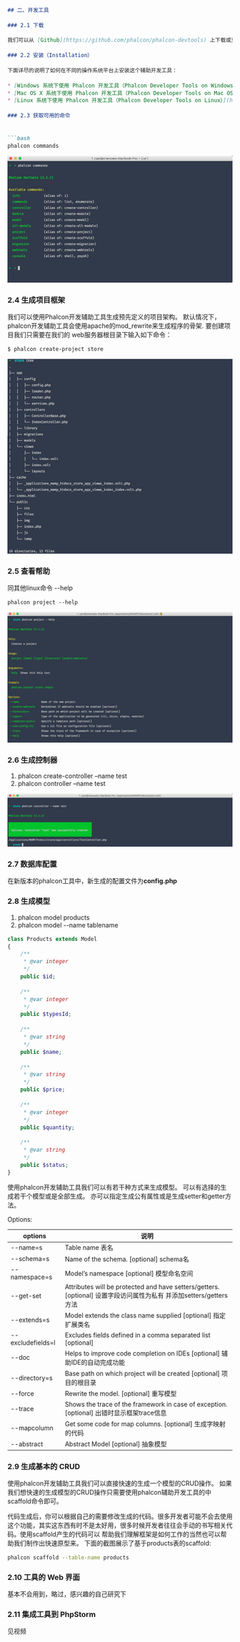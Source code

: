 ```markdown

## 二、开发工具

### 2.1 下载 

我们可以从 [Github](https://github.com/phalcon/phalcon-devtools) 上下载或克隆下来这个跨平台的开发辅助工具

### 2.2 安装（Installation）

下面详尽的说明了如何在不同的操作系统平台上安装这个辅助开发工具：

* [Windows 系统下使用 Phalcon 开发工具（Phalcon Developer Tools on Windows）](http://www.iphalcon.cn/reference/wintools.html)
* [Mac OS X 系统下使用 Phalcon 开发工具（Phalcon Developer Tools on Mac OS X）](http://www.iphalcon.cn/reference/mactools.html)
* [Linux 系统下使用 Phalcon 开发工具（Phalcon Developer Tools on Linux）](http://www.iphalcon.cn/reference/linuxtools.html)

### 2.3 获取可用的命令


```bash
phalcon commands
```

![](media/14996664730279/14996680673872.jpg)


### 2.4 生成项目框架

我们可以使用Phalcon开发辅助工具生成预先定义的项目架构。 默认情况下，phalcon开发辅助工具会使用apache的mod_rewrite来生成程序的骨架. 要创建项目我们只需要在我们的 web服务器根目录下输入如下命令：

```bash
$ phalcon create-project store
```

![](media/14996664730279/14996693283647.jpg)

### 2.5 查看帮助

同其他linux命令 --help

```shell
phalcon project --help
```

![](media/14996664730279/14996694373220.jpg)

### 2.6 生成控制器

1. phalcon create-controller –name test
2. phalcon controller –name test

![](media/14996664730279/14996710225012.jpg)

### 2.7 数据库配置

在新版本的phalcon工具中，新生成的配置文件为**config.php**

### 2.8 生成模型

1. phalcon model products
2. phalcon model --name tablename

<!--
CREATE TABLE `products` (
  `id` int(11) unsigned NOT NULL AUTO_INCREMENT,
  `typesId` int(10) DEFAULT NULL,
  `name` varchar(30) DEFAULT NULL,
  `price` int(11) DEFAULT NULL,
  `quantity` int(1) DEFAULT NULL,
  `status` tinyint(1) DEFAULT NULL,
  PRIMARY KEY (`id`)
) ENGINE=InnoDB DEFAULT CHARSET=utf8;
-->

```php
class Products extends Model
{
    /**
     * @var integer
     */
    public $id;

    /**
     * @var integer
     */
    public $typesId;

    /**
     * @var string
     */
    public $name;

    /**
     * @var string
     */
    public $price;

    /**
     * @var integer
     */
    public $quantity;

    /**
     * @var string
     */
    public $status;
}
```

使用phalcon开发辅助工具我们可以有若干种方式来生成模型。 可以有选择的生成若干个模型或是全部生成。 亦可以指定生成公有属性或是生成setter和getter方法。

Options:


| options | 说明 |
| --- | --- |
| --name=s | Table name 表名 |
| --schema=s | Name of the schema. [optional] schema名 |
| --namespace=s | Model’s namespace [optional] 模型命名空间 |
| --get-set | Attributes will be protected and have setters/getters. [optional] 设置字段访问属性为私有 并添加setters/getters方法 |
| --extends=s | Model extends the class name supplied [optional] 指定扩展类名 |
| --excludefields=l | Excludes fields defined in a comma separated list [optional] |
| --doc | Helps to improve code completion on IDEs [optional] 辅助IDE的自动完成功能 |
| --directory=s | Base path on which project will be created [optional] 项目的根目录 |
| --force | Rewrite the model. [optional] 重写模型 |
| --trace | Shows the trace of the framework in case of exception. [optional] 出错时显示框架trace信息 |
| --mapcolumn | Get some code for map columns. [optional] 生成字映射的代码 |
| --abstract | Abstract Model [optional] 抽象模型 |


### 2.9 生成基本的 CRUD

使用phalcon开发辅助工具我们可以直接快速的生成一个模型的CRUD操作。 如果我们想快速的生成模型的CRUD操作只需要使用phalcon辅助开发工具的中scaffold命令即可。

代码生成后，你可以根据自己的需要修改生成的代码。很多开发者可能不会去使用这个功能，其实这东西有时不是太好用，很多时候开发者往往会手动的书写相关代码。使用scaffold产生的代码可以 帮助我们理解框架是如何工作的当然也可以帮助我们制作出快速原型来。 下面的截图展示了基于products表的scaffold:

```bash
phalcon scaffold --table-name products
```

### 2.10 工具的 Web 界面

基本不会用到，略过，感兴趣的自己研究下

### 2.11 集成工具到 PhpStorm

见视频

```



